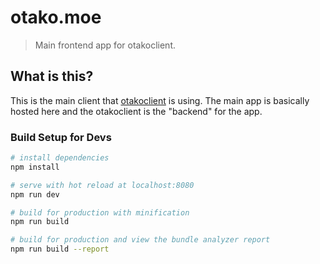 # otako.moe

> Main frontend app for otakoclient.

## What is this?
This is the main client that [otakoclient](https://github.com/KibiiTV/otakoclient) is using.
The main app is basically hosted here and the otakoclient is the "backend" for the app.

### Build Setup for Devs

``` bash
# install dependencies
npm install

# serve with hot reload at localhost:8080
npm run dev

# build for production with minification
npm run build

# build for production and view the bundle analyzer report
npm run build --report
```
